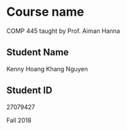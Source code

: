 # Course name
COMP 445 taught by Prof. Aiman Hanna

## Student Name
Kenny Hoang Khang Nguyen

## Student ID
27079427

Fall 2018